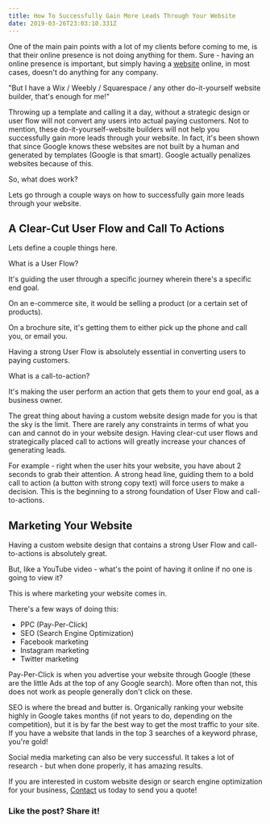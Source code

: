 ```yaml
---
title: How To Successfully Gain More Leads Through Your Website
date: 2019-03-26T23:03:10.331Z
---
```

One of the main pain points with a lot of my clients before coming to me, is that their online presence is not doing anything for them. Sure - having an online presence is important,<!--more--> but simply having a <a href="https://infused.agency/web-design/">website</a> online, in most cases, doesn't do anything for any company.

"But I have a Wix / Weebly / Squarespace / any other do-it-yourself website builder, that's enough for me!"

Throwing up a template and calling it a day, without a strategic design or user flow will not convert any users into actual paying customers. Not to mention, these do-it-yourself-website builders will not help you successfully gain more leads through your website. In fact, it's been shown that since Google knows these websites are not built by a human and generated by templates (Google is that smart). Google actually penalizes websites because of this.

So, what does work?

Lets go through a couple ways on how to successfully gain more leads through your website.

<h2>A Clear-Cut User Flow and Call To Actions</h2>
Lets define a couple things here.

What is a User Flow?

It's guiding the user through a specific journey wherein there's a specific end goal.

On an e-commerce site, it would be selling a product (or a certain set of products).

On a brochure site, it's getting them to either pick up the phone and call you, or email you.

Having a strong User Flow is absolutely essential in converting users to paying customers.

What is a call-to-action?

It's making the user perform an action that gets them to your end goal, as a business owner.

The great thing about having a custom website design made for you is that the sky is the limit. There are rarely any constraints in terms of what you can and cannot do in your website design. Having clear-cut user flows and strategically placed call to actions will greatly increase your chances of generating leads.

For example - right when the user hits your website, you have about 2 seconds to grab their attention. A strong head line, guiding them to a bold call to action (a button with strong copy text) will force users to make a decision. This is the beginning to a strong foundation of User Flow and call-to-actions.

<h2>Marketing Your Website</h2>
Having a custom website design that contains a strong User Flow and call-to-actions is absolutely great.

But, like a YouTube video - what's the point of having it online if no one is going to view it?

This is where marketing your website comes in.

There's a few ways of doing this:

<ul>
 	<li>PPC (Pay-Per-Click)</li>
 	<li>SEO (Search Engine Optimization)</li>
 	<li>Facebook marketing</li>
 	<li>Instagram marketing</li>
 	<li>Twitter marketing</li>
</ul>
Pay-Per-Click is when you advertise your website through Google (these are the little Ads at the top of any Google search). More often than not, this does not work as people generally don't click on these.

SEO is where the bread and butter is. Organically ranking your website highly in Google takes months (if not years to do, depending on the competition), but it is by far the best way to get the most traffic to your site. If you have a website that lands in the top 3 searches of a keyword phrase, you're gold!

Social media marketing can also be very successful. It takes a lot of research - but when done properly, it has amazing results.

If you are interested in custom website design or search engine optimization for your business, <a href="https://infused.agency/contact/">Contact</a> us today to send you a quote!

<h3>Like the post? Share it!</h3>
